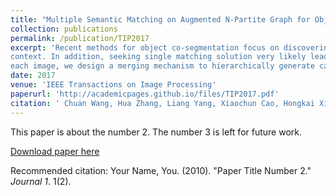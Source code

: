```yaml
---
title: "Multiple Semantic Matching on Augmented N-Partite Graph for Object Co-Segmentation"
collection: publications
permalink: /publication/TIP2017
excerpt: 'Recent methods for object co-segmentation focus on discovering single co-occurring relation of candidate regions representing the foreground of multiple images. However, region extraction based only on low and middle level information often occupies a large area of background without the help of semantic
context. In addition, seeking single matching solution very likely leads to discover local parts of common objects. To cope with these deficiencies, we present a new object co-segmentation framework, which takes advantages of semantic information and globally explores multiple co-occurring matching cliques based on an N-partite graph structure. To this end, we first propose to incorporate candidate generation with semantic context. Based on the regions extracted from semantic segmentation of
each image, we design a merging mechanism to hierarchically generate candidates with high semantic responses. Second, all candidates are taken into consideration to globally formulate multiple maximum weighted matching cliques, which complement the discovery of part of the common objects induced by a single clique. To facilitate the discovery of multiple matching cliques, an N-partite graph, which inherently excludes intralinks between candidates from the same image, is constructed to separate multiple cliques without additional constraints. Further, we augment the graph with an additional virtual node in each part to handle irrelevant matches when the similarity between the two candidates is too small. Finally, with the explored multiple cliques, we statistically compute pixel-wise co-occurrence map for each image.'
date: 2017
venue: 'IEEE Transactions on Image Processing'
paperurl: 'http://academicpages.github.io/files/TIP2017.pdf'
citation: '	Chuan Wang, Hua Zhang, Liang Yang, Xiaochun Cao, Hongkai Xiong: Multiple Semantic Matching on Augmented N-Partite Graph for Object Co-Segmentation. IEEE Trans. Image Process. 26(12): 5825-5839 (2017)'
---
```

This paper is about the number 2. The number 3 is left for future work.

[Download paper here](http://academicpages.github.io/files/paper2.pdf)

Recommended citation: Your Name, You. (2010). "Paper Title Number 2." <i>Journal 1</i>. 1(2).
